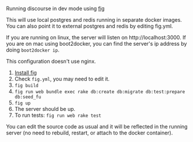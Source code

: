 Running discourse in dev mode using [fig](http://www.fig.sh/)

This will use local postgres and redis running in separate docker images. You can also point it to external postgres and redis by editing fig.yml.

If you are running on linux, the server will listen on http://localhost:3000. If you are on mac using boot2docker, you can find the server's ip address by doing `boot2docker ip`.

This configuration doesn't use nginx.

1. [Install fig](http://www.fig.sh/install.html)
2. Check `fig.yml`, you may need to edit it.
3. `fig build`
4. `fig run web bundle exec rake db:create db:migrate db:test:prepare db:seed_fu`
5. `fig up`
6. The server should be up.
7. To run tests: `fig run web rake test`

You can edit the source code as usual and it will be reflected in the running server (no need to rebuild, restart, or attach to the docker container).

